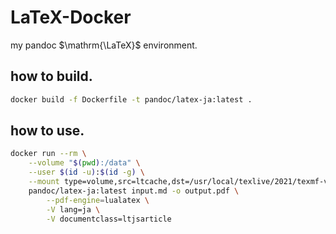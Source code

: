 # LaTeX-Docker
my pandoc $\mathrm{\LaTeX}$ environment.

## how to build.
```bash
docker build -f Dockerfile -t pandoc/latex-ja:latest .
```

## how to use.
```bash
docker run --rm \
    --volume "$(pwd):/data" \
    --user $(id -u):$(id -g) \
    --mount type=volume,src=ltcache,dst=/usr/local/texlive/2021/texmf-var/luatex-cache \
    pandoc/latex-ja:latest input.md -o output.pdf \
        --pdf-engine=lualatex \
        -V lang=ja \
        -V documentclass=ltjsarticle
```
